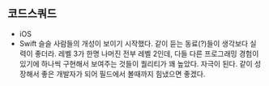 ## 코드스쿼드
+ iOS
+ Swift
슬슬 사람들의 개성이 보이기 시작했다.
같이 듣는 동료(?)들이 생각보다 실력이 좋더라.
레벨 3가 한명 나머진 전부 레벨 2인데, 다들 다른 프로그래밍 경험이 있기에 하나씩 구현해서 보여주는 것들이 퀄리티가 꽤 높았다.
자극이 된다.
같이 성장해서 좋은 개발자가 되어 필드에서 볼때까지 힘냈으면 좋겠다.
